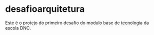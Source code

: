 # desafioarquitetura
Este é o protejo do primeiro desafio do modulo base de tecnologia da escola DNC.
